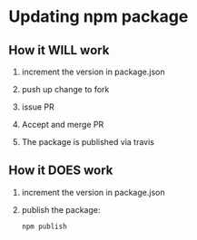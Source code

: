 # Updating npm package

## How it WILL work

1. increment the version in package.json

2. push up change to fork

3. issue PR

4. Accept and merge PR

5. The package is published via travis

## How it DOES work

1. increment the version in package.json

2. publish the package:

    ```bash
    npm publish
    ```